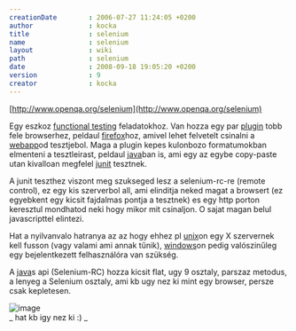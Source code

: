 ```yaml
---
creationDate        : 2006-07-27 11:24:05 +0200 
author              : kocka 
title               : selenium 
name                : selenium 
layout              : wiki 
path                : selenium 
date                : 2008-09-18 19:05:20 +0200 
version             : 9 
creator             : kocka 
---
```

[http://www.openqa.org/selenium](http://www.openqa.org/selenium)

Egy eszkoz [functional testing](functional%20testing.html) feladatokhoz. Van hozza egy par [plugin](plugin.html) tobb fele browserhez, peldaul [firefox](Missing.html)hoz, amivel lehet felvetelt csinalni a [webapp](webapp.html)od tesztjebol. Maga a plugin kepes kulonbozo formatumokban elmenteni a tesztleirast, peldaul [java](java.html)ban is, ami egy az egybe copy-paste utan kivalloan megfelel [junit](junit.html) tesztnek.

A junit teszthez viszont meg szukseged lesz a selenium-rc-re (remote control), ez egy kis szerverbol all, ami elinditja neked magat a browsert (ez egyebkent egy kicsit fajdalmas pontja a tesztnek) es egy http porton keresztul mondhatod neki hogy mikor mit csinaljon. O sajat magan belul javascripttel elintezi.

Hat a nyilvanvalo hatranya az az hogy ehhez pl [unix](unix.html)on egy X szervernek kell fusson (vagy valami ami annak tűnik), [windows](Windows.html)on pedig valószinűleg egy bejelentkezett felhasználóra van szükség.

A [java](java.html)s api (Selenium-RC) hozza kicsit flat, ugy 9 osztaly, parszaz metodus, a lenyeg a Selenium osztaly, ami kb ugy nez ki mint egy browser, persze csak kepletesen.

![image](http://upload.wikimedia.org/wikipedia/commons/thumb/2/2e/Se%2C34.jpg/125px-Se%2C34.jpg)<br/>
_ hat kb igy nez ki :) _


